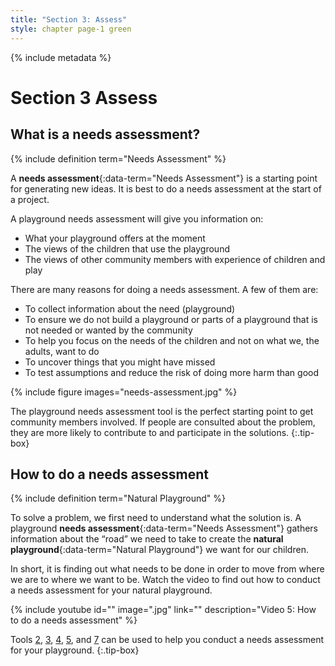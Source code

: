 ```yaml
---
title: "Section 3: Assess"
style: chapter page-1 green
---
```


{% include metadata %}

# **Section 3** Assess

## What is a needs assessment?

{% include definition term="Needs Assessment" %}

A **needs assessment**{:data-term="Needs Assessment"} is a starting point for generating new ideas. It is best to do a needs assessment at the start of a project.

A playground needs assessment will give you information on:

-   What your playground offers at the moment
-   The views of the children that use the playground
-   The views of other community members with experience of children and play

There are many reasons for doing a needs assessment. A few of them are:

-   To collect information about the need (playground)
-   To ensure we do not build a playground or parts of a playground that is not needed or wanted by the community
-   To help you focus on the needs of the children and not on what we, the adults, want to do
-   To uncover things that you might have missed
-   To test assumptions and reduce the risk of doing more harm than good

{% include figure
   images="needs-assessment.jpg"
%}

The playground needs assessment tool is the perfect starting point to get community members involved. If people are consulted about the problem, they are more likely to contribute to and participate in the solutions.
{:.tip-box}

## How to do a needs assessment

{% include definition term="Natural Playground" %}

To solve a problem, we first need to understand what the solution is. A playground **needs assessment**{:data-term="Needs Assessment"} gathers information about the “road” we need to take to create the **natural playground**{:data-term="Natural Playground"} we want for our children.

In short, it is finding out what needs to be done in order to move from where we are to where we want to be. Watch the video to find out how to conduct a needs assessment for your natural playground.

{% include youtube
    id=""
    image=".jpg"
    link=""
    description="Video 5: How to do a needs assessment"
%}

Tools [2](06-02.html), [3](06-03.html), [4](06-04.html), [5](06-05.html), and [7](06-07.html) can be used to help you conduct a needs assessment for your playground.
{:.tip-box}

